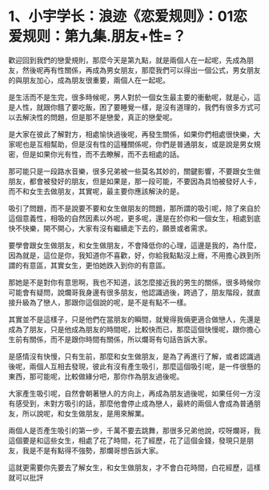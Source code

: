 # 1、小宇学长：浪迹《恋爱规则》：01恋爱规则：第九集.朋友+性=？

歡迎回到我們的戀愛規則，那麼今天是第九點，就是兩個人在一起呢，先成為朋友，然後呢再有性關係，再成為男女朋友，那麼我們可以得出一個公式，男女朋友的與朋友加心，成為朋友很重要，兩個人在一起呢。

是生活而不是生完，很多時候呢，男人對於一個女生最主要的衝動呢，就是心，這是人性，就跟你餓了要吃飯，困了要睡覺一樣，是沒有道理的，我們有很多方式可以去解決性的問題，但是那不是戀愛，真正的戀愛呢。

是大家在彼此了解對方，相處愉快過後呢，再發生關係，如果你們相處很快樂，大家呢也是互相幫助，但是沒有性的這種關係呢，你們是普通朋友，或是說是男女規密，但是如果你光有性，而不去瞭解，而不去相處的話。

那可能只是一段路水音樂，很多兄弟被一些莫名其妙的，關鍵影響，不要跟女生做朋友，都會被發好的朋友，但是如果是，那一段可能，不要因為具怕被發好人卡，而不和女生去做朋友，其實呢，最主要你應該解決的是。

吸引了問題，而不是說要不要和女生做朋友的問題，那所謂的吸引呢，除了來自於這個意義性，相吸的自然因素以外呢，更多呢，還是在於你和一個女生，相處到底快不快樂，開不開心，大家有沒有繼續走下去的，願景或者需求。

要學會跟女生做朋友，和女生做朋友，不會降低你的心理，這邊是我的，為什麼，因為就是，這位是你，我知道你不喜歡，好，你給我點點沒上癮，不用擔心跌到所謂的有意區，其實女生，更怕她跌入到你的有意區。

那她是不是對你有意思啊，我也不知道，該怎麼接近我的男生的關係，很多時候你可能會有疑問，說爛哥我身邊有很多朋友，他認識過後，跨過了，朋友階段，就直接升級為了戀人，那跟你這個說的呢，是不是有點不一樣。

其實並不是這樣子，只是他們在當朋友的瞬間，就覺得我倆更適合做戀人，先還是成為了朋友，只是他成為朋友的時間呢，比較快而已，那麼這個快慢呢，跟你擔心生前有關係，而不是跟你時間有關係，所以爛哥有句話告訴大家。

是感情沒有快慢，只有生前，那麼和女生做朋友，是為了再進行了解，或者認識過後呢，兩個人互相去發現，彼此有沒有產生吸引，那麼這個吸引呢，是一件很懸的東西，那可能呢，比較做緣分吧，那你作為朋友過後呢。

大家產生吸引呢，自然會朝著戀人的方向上，再成為朋友過後呢，如果任何一方沒有感受到，未對方吸引的話，那麼他會停止成為戀人，最終的兩個人會成為普通朋友，所以說呢，和女生做朋友，是用來解業。

兩個人是否產生吸引的第一步，千萬不要去跳舞，那很多兄弟他說，哎呀爛哥，我這個要是和這些女生，相處了花了時間，花了經歷，花了這個金錢，發現只是朋友，我是不是有點得不強勢，那爛哥想告訴大家。

這就更需要你先要去了解女生，和女生做朋友，才不會白花時間，白花經歷，這樣就可以批評
